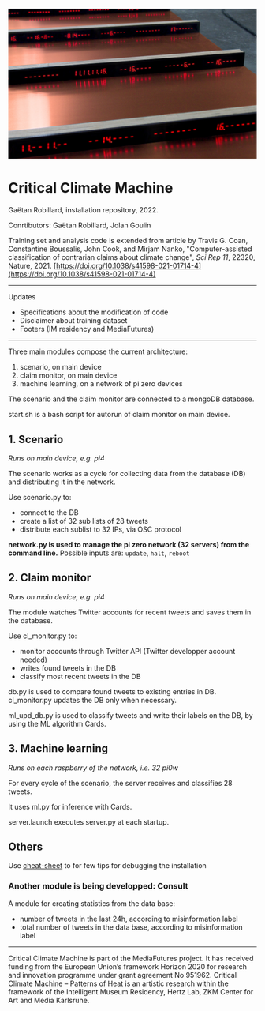 ![installation detail](ccm.jpg)

# Critical Climate Machine

Gaëtan Robillard, installation repository, 2022.

Conrtibutors: Gaëtan Robillard, Jolan Goulin

Training set and analysis code is extended from article by Travis G. Coan, Constantine Boussalis, John Cook, and Mirjam Nanko, "Computer-assisted classification of contrarian claims about climate change", _Sci Rep 11_, 22320, Nature, 2021. [https://doi.org/10.1038/s41598-021-01714-4](https://doi.org/10.1038/s41598-021-01714-4)

--------------------------------------------------------

Updates

- Specifications about the modification of code
- Disclaimer about training dataset
- Footers (IM residency and MediaFutures)

--------------------------------------------------------

Three main modules compose the current architecture:

1. scenario, on main device
2. claim monitor, on main device
3. machine learning, on a network of pi zero devices

The scenario and the claim monitor are connected to a mongoDB database.

start.sh is a bash script for autorun of claim monitor on main device.

## 1. Scenario

*Runs on main device, e.g. pi4*

The scenario works as a cycle for collecting data from the database (DB) and distributing it in the network.

Use scenario.py to:

- connect to the DB
- create a list of 32 sub lists of 28 tweets
- distribute each sublist to 32 IPs, via OSC protocol

**network.py is used to manage the pi zero network (32 servers) from the command line.**
Possible inputs are: `update`, `halt`, `reboot`

## 2. Claim monitor

*Runs on main device, e.g. pi4*

The module watches Twitter accounts for recent tweets and saves them in the database.

Use cl_monitor.py to:

- monitor accounts through Twitter API (Twitter developper account needed)
- writes found tweets in the DB
- classify most recent tweets in the DB

db.py is used to compare found tweets to existing entries in DB. cl_monitor.py updates the DB only when necessary.

ml_upd_db.py is used to classify tweets and write their labels on the DB, by using the ML algorithm Cards.

## 3. Machine learning

*Runs on each raspberry of the network, i.e. 32 pi0w*

For every cycle of the scenario, the server receives and classifies 28 tweets.

It uses ml.py for inference with Cards. 

server.launch executes server.py at each startup.

## Others

Use [cheat-sheet](cheat-sheet.md) to for few tips for debugging the installation

### Another module is being developped: Consult

A module for creating statistics from the data base:

- number of tweets in the last 24h, according to misinformation label
- total number of tweets in the data base, according to misinformation label

--------------------------------------------------------

Critical Climate Machine is part of the MediaFutures project. It has received funding from the European Union’s framework Horizon 2020 for
research and innovation programme under grant agreement No 951962.
Critical Climate Machine – Patterns of Heat is an artistic research within the framework of the Intelligent Museum Residency, Hertz Lab, ZKM
Center for Art and Media Karlsruhe.
